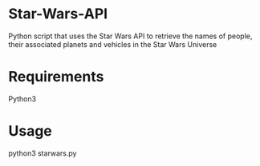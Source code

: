 # Star-Wars-API
Python script that uses the Star Wars API to retrieve the names of people, their associated planets and vehicles  in the Star Wars Universe


# Requirements

Python3 


# Usage

python3 starwars.py
